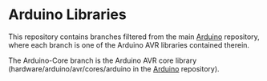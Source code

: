 Arduino Libraries
=================

This repository contains branches filtered from the main 
[Arduino](https://github.com/arduino/Arduino) repository, where each branch is
one of the Arduino AVR libraries contained therein.

The Arduino-Core branch is the Arduino AVR core library
(hardware/arduino/avr/cores/arduino in the 
[Arduino](https://github.com/arduino/Arduino) repository).
